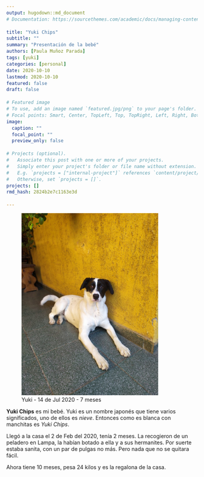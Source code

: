 ```yaml
---
output: hugodown::md_document
# Documentation: https://sourcethemes.com/academic/docs/managing-content/

title: "Yuki Chips"
subtitle: ""
summary: "Presentación de la bebé"
authors: [Paula Muñoz Parada]
tags: [yuki]
categories: [personal]
date: 2020-10-10
lastmod: 2020-10-10
featured: false
draft: false

# Featured image
# To use, add an image named `featured.jpg/png` to your page's folder.
# Focal points: Smart, Center, TopLeft, Top, TopRight, Left, Right, BottomLeft, Bottom, BottomRight.
image:
  caption: ""
  focal_point: ""
  preview_only: false

# Projects (optional).
#   Associate this post with one or more of your projects.
#   Simply enter your project's folder or file name without extension.
#   E.g. `projects = ["internal-project"]` references `content/project/deep-learning/index.md`.
#   Otherwise, set `projects = []`.
projects: []
rmd_hash: 2824b2e7c1163e3d

---
```


<figure><img src="yuki.jpeg" width="360" alt="" /><figcaption>Yuki - 14 de Jul 2020 - 7 meses</figcaption></figure>

**Yuki Chips** es mi bebé. Yuki es un nombre japonés que tiene varios significados, uno de ellos es *nieve*. Entonces como es blanca con manchitas es *Yuki Chips*.

Llegó a la casa el 2 de Feb del 2020, tenía 2 meses. La recogieron de un peladero en Lampa, la habían botado a ella y a sus hermanites. Por suerte estaba sanita, con un par de pulgas no más. Pero nada que no se quitara fácil.

Ahora tiene 10 meses, pesa 24 kilos y es la regalona de la casa.

